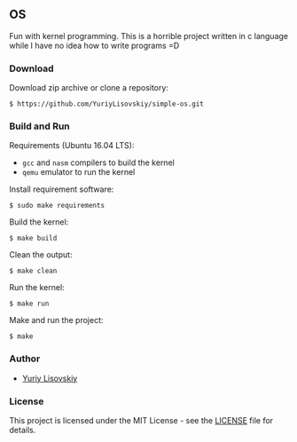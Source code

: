 ## OS
Fun with kernel programming. This is a horrible project written in c language while I have no idea how to write programs =D
### Download
Download zip archive or clone a repository:
```
$ https://github.com/YuriyLisovskiy/simple-os.git
```
### Build and Run
Requirements (Ubuntu 16.04 LTS):
* `gcc` and `nasm` compilers to build the kernel
* `qemu` emulator to run the kernel

Install requirement software:
```
$ sudo make requirements
```
Build the kernel:
```
$ make build
```
Clean the output:
```
$ make clean
```
Run the kernel:
```
$ make run
```
Make and run the project:
```
$ make
```
### Author
* [Yuriy Lisovskiy](https://github.com/YuriyLisovskiy)
### License
 This project is licensed under the MIT License - see the [LICENSE](LICENSE) file for details.
